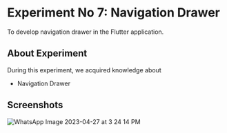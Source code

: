 # Experiment No 7: Navigation Drawer

To develop navigation drawer in the Flutter application.

## About Experiment

During this experiment, we acquired knowledge about
* Navigation Drawer

## Screenshots

![WhatsApp Image 2023-04-27 at 3 24 14 PM](https://user-images.githubusercontent.com/78201104/234845022-2871f517-3bac-47f9-82ba-86a8b036ad0d.jpeg)

